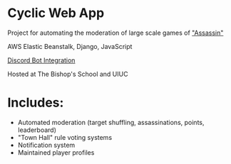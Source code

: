 #  Cyclic Web App
Project for automating the moderation of large scale games of ["Assassin"](https://en.wikipedia.org/wiki/Assassin_(game))

AWS Elastic Beanstalk, Django, JavaScript

[Discord Bot Integration](https://github.com/erifyc1/assassin-discord-bot)

Hosted at The Bishop's School and UIUC

#  Includes:
- Automated moderation (target shuffling, assassinations, points, leaderboard) 
- "Town Hall" rule voting systems
- Notification system
- Maintained player profiles

